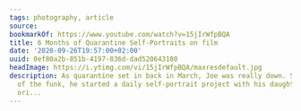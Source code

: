 ```yaml
---
tags: photography, article
source:
bookmarkOf: https://www.youtube.com/watch?v=15jIrWfpBQA
title: 6 Months of Quarantine Self-Portraits on film
date: '2020-09-26T19:57:00+02:00'
uuid: 0ef80a2b-851b-4197-836d-dad520643180
headImage: https://i.ytimg.com/vi/15jIrWfpBQA/maxresdefault.jpg
description: As quarantine set in back in March, Joe was really down. So, to get out
  of the funk, he started a daily self-portrait project with his daughter, Lena. He
  ori...
---
```



